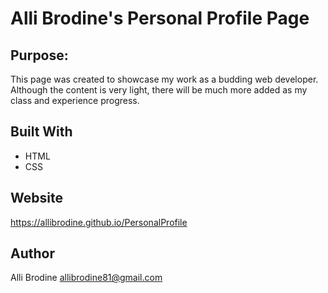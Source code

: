 # Alli Brodine's Personal Profile Page


## Purpose:

This page was created to showcase my work as a budding web developer. Although the content is very light, there will be much more added as my class and experience progress.


## Built With
* HTML
* CSS


## Website
https://allibrodine.github.io/PersonalProfile


## Author
Alli Brodine
allibrodine81@gmail.com

